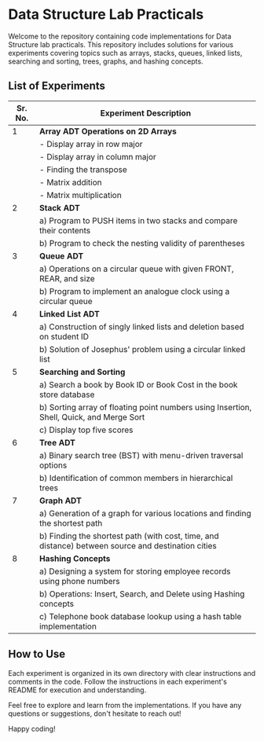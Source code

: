 # Data Structure Lab Practicals

Welcome to the repository containing code implementations for Data Structure lab practicals. This repository includes solutions for various experiments covering topics such as arrays, stacks, queues, linked lists, searching and sorting, trees, graphs, and hashing concepts.

## List of Experiments

| Sr. No. | Experiment Description                                             |
| ------- | ------------------------------------------------------------------ |
| 1       | **Array ADT Operations on 2D Arrays**                             |
|         | - Display array in row major                                       |
|         | - Display array in column major                                    |
|         | - Finding the transpose                                           |
|         | - Matrix addition                                                 |
|         | - Matrix multiplication                                           |
| 2       | **Stack ADT**                                                     |
|         | a) Program to PUSH items in two stacks and compare their contents |
|         | b) Program to check the nesting validity of parentheses           |
| 3       | **Queue ADT**                                                     |
|         | a) Operations on a circular queue with given FRONT, REAR, and size |
|         | b) Program to implement an analogue clock using a circular queue   |
| 4       | **Linked List ADT**                                               |
|         | a) Construction of singly linked lists and deletion based on student ID|
|         | b) Solution of Josephus' problem using a circular linked list      |
| 5       | **Searching and Sorting**                                         |
|         | a) Search a book by Book ID or Book Cost in the book store database|
|         | b) Sorting array of floating point numbers using Insertion, Shell, Quick, and Merge Sort|
|         | c) Display top five scores                                        |
| 6       | **Tree ADT**                                                      |
|         | a) Binary search tree (BST) with menu-driven traversal options    |
|         | b) Identification of common members in hierarchical trees         |
| 7       | **Graph ADT**                                                     |
|         | a) Generation of a graph for various locations and finding the shortest path|
|         | b) Finding the shortest path (with cost, time, and distance) between source and destination cities|
| 8       | **Hashing Concepts**                                              |
|         | a) Designing a system for storing employee records using phone numbers|
|         | b) Operations: Insert, Search, and Delete using Hashing concepts   |
|         | c) Telephone book database lookup using a hash table implementation|

## How to Use

Each experiment is organized in its own directory with clear instructions and comments in the code. Follow the instructions in each experiment's README for execution and understanding.

Feel free to explore and learn from the implementations. If you have any questions or suggestions, don't hesitate to reach out!

Happy coding!
